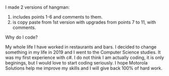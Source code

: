 I made 2 versions of hangman:

1) includes points 1-6 and comments to them.
2) is copy paste from 1st version with upgrades from points 7 to 11, with comments.

Why do I code?

My whole life I have worked in restaurants and bars.
I decided to change something in my life in 2019 and I went to the Computer Science studies. It was my first experience with c#.
I do not think I am actually coding, it is only beginings, but I would love to start coding seriously. 
I hope Motorola Solutions help me improve my skills and I will give back 100% of hard work.
